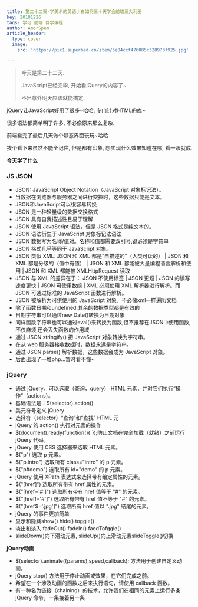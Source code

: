 ```yaml
---
title: 第二十二天-学美术的英语小白如何三十天学会前端三大利器
key: 20191226
tags: 学习 前端 自学编程
author: AmorSpem
article_header:
  type: cover
  image:
    src: 'https://pic1.superbed.cn/item/5e04ccf476085c328973f925.jpg'

---
```


> 今天是第二十二天.
>
> JavaScript已经完毕, 开始看jQuery的内容了~
>
> 不出意外明天应该就能搞定.

<!--more-->

  jQuery让JavaScript好用了很多~哈哈, 专门针对HTML的库~

  很多语法都简单明了许多, 不必像原来那么复杂.

  前端看完了最后几天做个静态界面玩玩~哈哈

  挨个看下来虽然不能全记住, 但是都有印象, 想实现什么效果知道在哪, 看一眼就成.

**今天学了什么**

### **JS JSON**

- JSON: JavaScript Object Notation（JavaScript 对象标记法）。
- 当数据在浏览器与服务器之间进行交换时，这些数据只能是文本。
- JSON和JavaScript可以很容易转换
- JSON 是一种轻量级的数据交换格式
- JSON 具有自我描述性且易于理解
- JSON 使用 JavaScript 语法，但是 JSON 格式是纯文本的。
- JSON 语法衍生于 JavaScript 对象标记法语法
- JSON 数据写为名称/值对。名称和值都需要双引号,键必须是字符串
- JSON 格式几乎等同于 JavaScript 对象。
- JSON 类似 XML:
  JSON 和 XML 都是“自描述的”（人类可读的） |
  JSON 和 XML 都是分级的（值中有值） |
  JSON 和 XML 都能被大量编程语言解析和使用 |
  JSON 和 XML 都能被 XMLHttpRequest 读取
- JSON 与 XML 的差异在于：
  JSON 不使用标签 |
  JSON 更短 |
  JSON 的读写速度更快 |
  JSON 可使用数组 |
  XML 必须使用 XML 解析器进行解析。而 JSON 可通过标准的 JavaScript 函数进行解析。
- JSON 被解析为可供使用的 JavaScript 对象。不必像xml一样遍历文档
- 除了函数日期和undefined,其余的数据类型都是有效的
- 日期字符串可以通过new Date()转换为日期对象
- 同样函数字符串也可以通过eval()来转换为函数,但不推荐在JSON中使用函数,不仅麻烦,还会丢失函数的作用域
- 通过 JSON.stringify() 把 JavaScript 对象转换为字符串。
- 在从 web 服务器接收数据时，数据永远是字符串。
- 通过 JSON.parse() 解析数据，这些数据会成为 JavaScript 对象。
- 后面出现了一堆php...暂时看不懂~

### **jQuery**

- 通过 jQuery，可以选取（查询，query） HTML 元素，并对它们执行“操作”（actions）。
- 基础语法是：$(selector).action()
- 美元符号定义 jQuery
- 选择符（selector）“查询”和“查找” HTML 元
- jQuery 的 action() 执行对元素的操作
- $(document).ready(function(){ });防止文档在完全加载（就绪）之前运行 jQuery 代码。
- jQuery 使用 CSS 选择器来选取 HTML 元素。
- $("p") 选取 p 元素。
- $("p.intro") 选取所有 class="intro" 的 p 元素。
- $("p#demo") 选取所有 id="demo" 的 p 元素。
- jQuery 使用 XPath 表达式来选择带有给定属性的元素。
- $("[href]") 选取所有带有 href 属性的元素。
- $("[href='#']") 选取所有带有 href 值等于 "#" 的元素。
- $("[href!='#']") 选取所有带有 href 值不等于 "#" 的元素。
- $("[href$='.jpg']") 选取所有 href 值以 ".jpg" 结尾的元素。
- jQuery 的事件更加简单
- 显示和隐藏show() hide() toggle()
- 淡出和淡入 fadeOut() fadeIn() faedTofggle()
- slideDown()向下滑动元素, slideUp()向上滑动元素slideToggle()切换

**jQuery动画**

- $(selector).animate({params},speed,callback); 方法用于创建自定义动画。
- jQuery stop() 方法用于停止动画或效果，在它们完成之前。
- 希望在一个涉及动画的函数之后来执行语句，请使用 callback 函数。
- 有一种名为链接（chaining）的技术，允许我们在相同的元素上运行多条 jQuery 命令，一条接着另一条